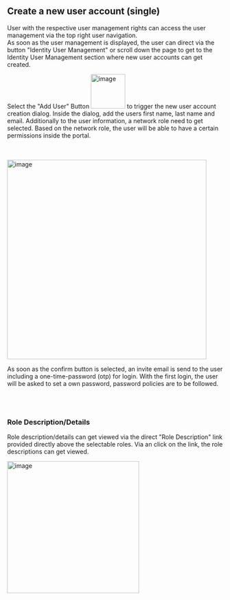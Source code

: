## Create a new user account (single)

User with the respective user management rights can access the user management via the top right user navigation.  
As soon as the user management is displayed, the user can direct via the button "Identity User Management" or scroll down the page to get to the Identity User Management section where new user accounts can get created.

Select the "Add User" Button <img width="80" alt="image" src="https://user-images.githubusercontent.com/94133633/210998266-4df5c4d8-f350-4a0f-ac80-77016d3a51e3.png"> to trigger the new user account creation dialog.
Inside the dialog, add the users first name, last name and email. Additionally to the user information, a network role need to get selected. Based on the network role, the user will be able to have a certain permissions inside the portal.

<br>
<br>

<img width="464" alt="image" src="https://user-images.githubusercontent.com/94133633/210998660-47aa7c82-664f-4305-8d17-f5d9079fd136.png">

<br>

As soon as the confirm button is selected, an invite email is send to the user including a one-time-password (otp) for login.
With the first login, the user will be asked to set a own password, password policies are to be followed.

<br>
<br>

### Role Description/Details

Role description/details can get viewed via the direct "Role Description" link provided directly above the selectable roles.
Via an click on the link, the role descriptions can get viewed.

<img width="307" alt="image" src="https://user-images.githubusercontent.com/94133633/226015569-6b6c81c7-5c63-40ea-9ccd-a112d67c60bf.png">

<br>
<br>

